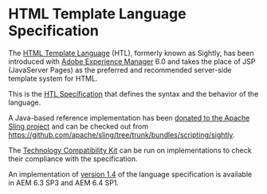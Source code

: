 HTML Template Language Specification
====
The [HTML Template Language](https://docs.adobe.com/docs/en/htl.html "Introduction to the HTML Template Language") (HTL), formerly known as Sightly, has been introduced with [Adobe Experience Manager](http://www.adobe.com/solutions/web-experience-management.html) 6.0 and takes the place of JSP (JavaServer Pages) as the preferred and recommended server-side template system for HTML.

This is the [HTL Specification](https://github.com/adobe/htl-spec/blob/master/SPECIFICATION.md) that defines the syntax and the behavior of the language.

A Java-based reference implementation has been [donated to the Apache Sling project](https://issues.apache.org/jira/browse/SLING-3959) and can be checked out from https://github.com/apache/sling/tree/trunk/bundles/scripting/sightly.

The [Technology Compatibility Kit](https://github.com/adobe/htl-tck) can be run on implementations to check their compliance with the specification.

An implementation of [version 1.4](https://github.com/adobe/htl-spec/blob/1.4/SPECIFICATION.md) of the language specification is available in AEM 6.3 SP3 and AEM 6.4 SP1.
